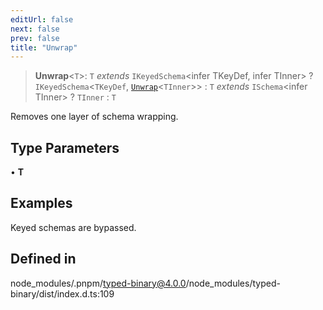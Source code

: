 ```yaml
---
editUrl: false
next: false
prev: false
title: "Unwrap"
---
```


> **Unwrap**\<`T`\>: `T` *extends* `IKeyedSchema`\<infer TKeyDef, infer TInner\> ? `IKeyedSchema`\<`TKeyDef`, [`Unwrap`](/api/wigsill/data/type-aliases/unwrap/)\<`TInner`\>\> : `T` *extends* `ISchema`\<infer TInner\> ? `TInner` : `T`

Removes one layer of schema wrapping.

## Type Parameters

• **T**

## Examples

Keyed schemas are bypassed.

## Defined in

node\_modules/.pnpm/typed-binary@4.0.0/node\_modules/typed-binary/dist/index.d.ts:109
